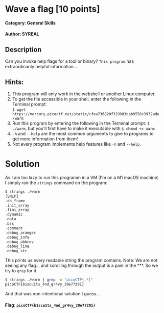 # Wave a flag [10 points]
#### Category: General Skills
#### Author: SYREAL

## Description
Can you invoke help flags for a tool or binary? `This program` has extraordinarily helpful information...

## Hints:
1. This program will only work in the webshell or another Linux computer.
2. To get the file accessible in your shell, enter the following in the Terminal prompt:<br>
`$ wget https://mercury.picoctf.net/static/cfea736820f329083dab9558c3932ada/warm`
3. Run this program by entering the following in the Terminal prompt: `$ ./warm`, but you'll first have to make it executable with `$ chmod +x warm`
4. `-h` and `--help` are the most common arguments to give to programs to get more information from them!
5. Not every program implements help features like `-h` and `--help`.

# Solution
As I am too lazy to run this programm in a VM (I'm on a M1 macOS machine) I simply ran the `strings` command on the program:
```bash
$ strings ./warm
[SNIP]
.eh_frame
.init_array
.fini_array
.dynamic
.data
.bss
.comment
.debug_aranges
.debug_info
.debug_abbrev
.debug_line
.debug_str
```
This prints us every readable string the program contains.
Note: We are not seeing any flag... and scrolling through the output is a pain in the ***. So we try to `grep` for it.
```bash
$ strings ./warm | grep -o "picoCTF{.*}"
picoCTF{b1scu1ts_4nd_gr4vy_30e77291}
```
And that was non-intentional solution I guess...

#### Flag: `picoCTF{b1scu1ts_4nd_gr4vy_30e77291}`
